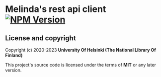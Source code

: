 # Melinda's rest api client [![NPM Version](https://img.shields.io/npm/v/@natlibfi/melinda-rest-api-client.svg)](https://npmjs.org/package/@natlibfi/melinda-rest-api-client)

## License and copyright

Copyright (c) 2020-2023 **University Of Helsinki (The National Library Of Finland)**

This project's source code is licensed under the terms of **MIT** or any later version.
